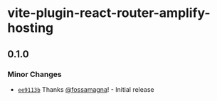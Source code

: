 # vite-plugin-react-router-amplify-hosting

## 0.1.0

### Minor Changes

- [`ee9113b`](https://github.com/fossamagna/react-router-amplify/commit/ee9113b91143ae633f3d481ad18a9db4ee26a2b7) Thanks [@fossamagna](https://github.com/fossamagna)! - Initial release
